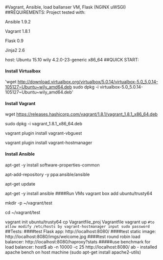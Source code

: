 #Vagrant, Ansible, load ballanser VM, Flask (NGINX uWSGI)
##REQUIREMENTS:
Project tested with:

Ansible 1.9.2

Vagrant 1.8.1

Flask 0.9

Jinja2 2.6

host: Ubuntu 15.10 wily 4.2.0-23-generic x86_64
##QUICK START:
#### Install Virtualbox
'wget http://download.virtualbox.org/virtualbox/5.0.14/virtualbox-5.0_5.0.14-105127~Ubuntu~wily_amd64.deb
sudo dpkg -i virtualbox-5.0_5.0.14-105127~Ubuntu~wily_amd64.deb'
#### Install Vagrant
wget https://releases.hashicorp.com/vagrant/1.8.1/vagrant_1.8.1_x86_64.deb

sudo dpkg -i vagrant_1.8.1_x86_64.deb

vagrant plugin install vagrant-vbguest

vagrant plugin install vagrant-hostmanager

#### Install Ansible
apt-get -y install software-properties-common

apt-add-repository -y ppa:ansible/ansible

apt-get update

apt-get -y install ansible
####Run VMs
vagrant box add ubuntu/trusty64

mkdir -p ~/vagrant/test

cd ~/vagrant/test

vagrant init ubuntu/trusty64
cp Vagrantfile_proj Vagrantfile
vagrant up `#to allow modify /etc/hosts by vagrant-hostmanager input sudo password`
##Tests:
####test Flask app:
http://localhost:8080/
####test static image:
http://localhost:8080/imgs/welcome.jpg
####test round robin load balancer:
http://localhost:8080/haproxy?stats
#####use benchmark for load balancer:
host$ ab -n 10000 -c 25 http://localhost:8080/
ab - installed apache bench on host machine (sudo apt-get install apache2-utils)
